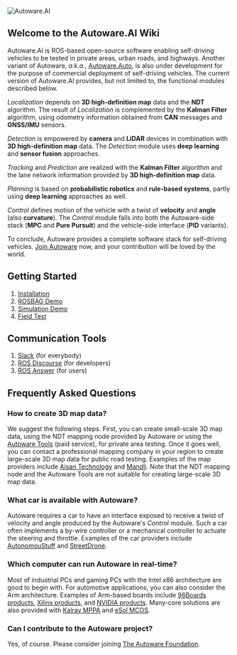 ![Autoware.AI](https://static.wixstatic.com/media/984e93_bd79992caecb41dab100c391e648d9b8~mv2.png/v1/fill/w_1934,h_1148,al_c/984e93_bd79992caecb41dab100c391e648d9b8~mv2.png)

## Welcome to the Autoware.AI Wiki

Autoware.AI is ROS-based open-source software enabling self-driving vehicles to be tested in private areas, urban roads, and highways. Another variant of Autoware, _a.k.a._, [Autoware.Auto](https://gitlab.com/AutowareAuto), is also under development for the purpose of commercial deployment of self-driving vehicles. The current version of Autoware.AI provides, but not limited to, the functional modules described below. 

_Localization_ depends on **3D high-definition map** data and the **NDT** algorithm. The result of _Localization_ is complemented by the **Kalman Filter** algorithm, using odometry information obtained from **CAN** messages and **GNSS/IMU** sensors.
 
_Detection_ is empowered by **camera** and **LiDAR** devices in combination with **3D high-definition map** data. The _Detection_ module uses **deep learning** and **sensor fusion** approaches.

_Tracking_ and _Prediction_ are realized with the **Kalman Filter** algorithm and the lane network information provided by **3D high-definition map** data.
 
_Planning_ is based on **probabilistic robotics** and **rule-based systems**, partly using **deep learning** approaches as well. 

_Control_ defines motion of the vehicle with a twist of **velocity** and **angle** (also **curvature**). The _Control_ module falls into both the Autoware-side stack (**MPC** and **Pure Pursuit**) and the vehicle-side interface (**PID** variants). 

To conclude, Autoware provides a complete software stack for self-driving vehicles. [Join Autoware](https://www.autoware.org/) now, and your contribution will be loved by the world.

## Getting Started

1. [Installation](https://github.com/CPFL/Autoware/wiki/Installation)
1. [ROSBAG Demo](https://github.com/CPFL/Autoware/wiki/ROSBAG-Demo)
1. [Simulation Demo](https://github.com/CPFL/Autoware/wiki/Simulation-Demo)
1. [Field Test](https://github.com/CPFL/Autoware/wiki/Field-Test)

## Communication Tools

1. [Slack](https://autoware.herokuapp.com/) (for everybody)
1. [ROS Discourse](https://discourse.ros.org/c/autoware) (for developers)
1. [ROS Answer](https://answers.ros.org/questions/scope:all/sort:activity-desc/tags:autoware/page:1/) (for users)

## Frequently Asked Questions

### How to create 3D map data?

We suggest the following steps. First, you can create small-scale 3D map data, using the NDT mapping node provided by Autoware or using the [Autoware Tools](https://tools.tier4.jp/) (paid service), for private area testing. Once it goes well, you can contact a professional mapping company in your region to create large-scale 3D map data for public road testing. Examples of the map providers include [Aisan Technology](http://www.aisantec.co.jp/english/) and [Mandli](https://www.mandli.com/). Note that the NDT mapping node and the Autoware Tools are not suitable for creating large-scale 3D map data.

### What car is available with Autoware?

Autoware requires a car to have an interface exposed to receive a twist of velocity and angle produced by the Autoware's _Control_ module. Such a car often implements a by-wire controller or a mechanical controller to actuate the steering and throttle. Examples of the car providers include [AutonomouStuff](https://autonomoustuff.com/product/astuff-automotive/) and [StreetDrone](https://streetdrone.com/vehicles/).

### Which computer can run Autoware in real-time?

Most of industrial PCs and gaming PCs with the Intel x86 architecture are good to begin with. For automotive applications, you can also consider the Arm architecture. Examples of Arm-based boards include [96Boards products](https://www.96boards.org/products/), [Xilinx products](https://www.xilinx.com/products/silicon-devices/soc/zynq-ultrascale-mpsoc.html), and [NVIDIA products](https://www.nvidia.com/en-us/self-driving-cars/drive-platform/). Many-core solutions are also provided with [Kalray MPPA](https://www.kalrayinc.com/products/) and [eSol MCOS](https://www.esol.com/embedded/).

### Can I contribute to the Autoware project?

Yes, of course. Please consider joining [The Autoware Foundation](https://www.autoware.org).